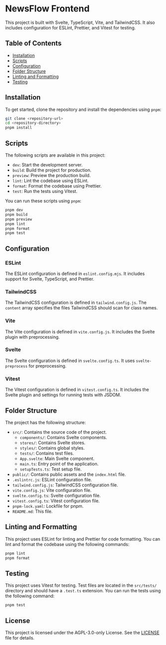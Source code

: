 # NewsFlow Frontend

This project is built with Svelte, TypeScript, Vite, and TailwindCSS. It also includes configuration for ESLint, Prettier, and Vitest for testing.

## Table of Contents

- [Installation](#installation)
- [Scripts](#scripts)
- [Configuration](#configuration)
- [Folder Structure](#folder-structure)
- [Linting and Formatting](#linting-and-formatting)
- [Testing](#testing)

## Installation

To get started, clone the repository and install the dependencies using `pnpm`:

```bash
git clone <repository-url>
cd <repository-directory>
pnpm install
```

## Scripts

The following scripts are available in this project:

- `dev`: Start the development server.
- `build`: Build the project for production.
- `preview`: Preview the production build.
- `lint`: Lint the codebase using ESLint.
- `format`: Format the codebase using Prettier.
- `test`: Run the tests using Vitest.

You can run these scripts using `pnpm`:

```bash
pnpm dev
pnpm build
pnpm preview
pnpm lint
pnpm format
pnpm test
```

## Configuration

### ESLint

The ESLint configuration is defined in `eslint.config.mjs`. It includes support for Svelte, TypeScript, and Prettier.

### TailwindCSS

The TailwindCSS configuration is defined in `tailwind.config.js`. The `content` array specifies the files TailwindCSS should scan for class names.

### Vite

The Vite configuration is defined in `vite.config.js`. It includes the Svelte plugin with preprocessing.

### Svelte

The Svelte configuration is defined in `svelte.config.ts`. It uses `svelte-preprocess` for preprocessing.

### Vitest

The Vitest configuration is defined in `vitest.config.ts`. It includes the Svelte plugin and settings for running tests with JSDOM.

## Folder Structure

The project has the following structure:

- `src/`: Contains the source code of the project.
  - `components/`: Contains Svelte components.
  - `stores/`: Contains Svelte stores.
  - `styles/`: Contains global styles.
  - `tests/`: Contains test files.
  - `App.svelte`: Main Svelte component.
  - `main.ts`: Entry point of the application.
  - `setupTests.ts`: Test setup file.
- `public/`: Contains public assets and the `index.html` file.
- `.eslintrc.js`: ESLint configuration file.
- `tailwind.config.js`: TailwindCSS configuration file.
- `vite.config.js`: Vite configuration file.
- `svelte.config.ts`: Svelte configuration file.
- `vitest.config.ts`: Vitest configuration file.
- `pnpm-lock.yaml`: Lockfile for pnpm.
- `README.md`: This file.

## Linting and Formatting

This project uses ESLint for linting and Prettier for code formatting. You can lint and format the codebase using the following commands:

```bash
pnpm lint
pnpm format
```

## Testing

This project uses Vitest for testing. Test files are located in the `src/tests/` directory and should have a `.test.ts` extension. You can run the tests using the following command:

```bash
pnpm test
```

## License

This project is licensed under the AGPL-3.0-only License. See the [LICENSE](LICENSE) file for details.
